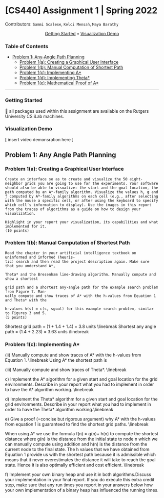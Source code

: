 # [CS440] Assignment 1 | Spring 2022
Contributors: `Sammi Scalese`, `Kelci Mensah`, `Maya Barathy`

<div align="center">

[Getting Started](#Getting-Started) • [Visualization Demo](#Visualization-Demo) </div>

### Table of Contents
- [Problem 1: Any-Angle Path Planning](#Problem-1:-Any-Angle-Path-Planning)
    - [Problem 1(a): Creating a Graphical User Interface](#Problem-1(a):-Creating-a-Graphical-User-Interface)
    - [Problem 1(b): Manual Computation of Shortest Path](#Problem-1(b):-Manual-Computation-of-Shortest-Path)
    - [Problem 1(c): Implementing A*](#)
    - [Problem 1(d): Implementing Theta*](#)
    - [Problem 1(e): Mathematical Proof of A*](#)

<hr>

### Getting Started
💋 all packages used within this assignment are available on the Rutgers University CS iLab machines.

### Visualization Demo
[ insert video demonsration here ]

## Problem 1: Any Angle Path Planning
### Problem 1(a): Creating a Graphical User Interface

```Text
Create an interface so as to create and visualize the 50 eight-neighbor grids you are going to use for the experiments. Your software should also be able to visualize: the start and the goal location, the path computed by an A*-family algorithm. Visualize the values h, g and ƒ computed by A*-family algorithms on each cell (e.g., after selecting with the mouse a specific cell, or after using the keyboard to specify which cell’s information to display). Use the images in this report from the traces of algorithms as a guide on how to design your visualization. 

Highlight in your report your visualization, its capabilities and what implemented for it.
(10 points)
```

### Problem 1(b): Manual Computation of Shortest Path
```Text
Read the chapter in your artificial intelligence textbook on uninformed and informed (heuris-
tic) search and then read the project description again. Make sure that you understand A*,

Theta* and the Bresenham line-drawing algorithm. Manually compute and show a shortest

grid path and a shortest any-angle path for the example search problem from Figure 7. Man-
ually compute and show traces of A* with the h-values from Equation 1 and Theta* with the

h-values h(s) = c(s, sgoal) for this example search problem, similar to Figures 3 and 5.
(5 points)
``` 

Shortest grid path = (1 + 1.4 + 1.4) = 3.8 units \linebreak
Shortest any angle path = (1.4 + 2.23) = 3.63 units \linebreak


### Problem 1(c): Implementing A*
(ii) Manually compute and show traces of A* with the h-values from Equation 1. \linebreak
Using A* the shortest path is 

(iii) Manually compute and show traces of Theta*. \linebreak

c) Implement the A* algorithm for a given start and goal location for the grid environments. Describe in your report what you had to implement in order to have the A* algorithm working. \linebreak

d) Implement the Theta* algorithm for a given start and goal location for the grid environments. Describe in your report what you had to implement in order to have the Theta* algorithm working.\linebreak

e) Give a proof (=concise but rigorous argument) why A* with the h-values from equation 1 is guaranteed to find the shortest grid paths. \linebreak

When using A* we use the formula f(n) = g(n)+ h(n) to compute the shortest distance where g(n) is the distance from the initial state to node n which we can manually compute using addition and h(n) is the distance from the current node to the final state. The h values that we have obtained from Equation 1 provide us with the shortest path because it is admissible which means that it never overestimates the distance it will take to reach the goal state. Hence it is also optimally efficient and cost efficient. \linebreak

f) Implement your own binary heap and use it in both algorithms.Discuss your implementation in your final report. If you do execute this extra credit step, make sure that any run times you report in your answers below how your own implementation of a binary heap has influenced the running times.
